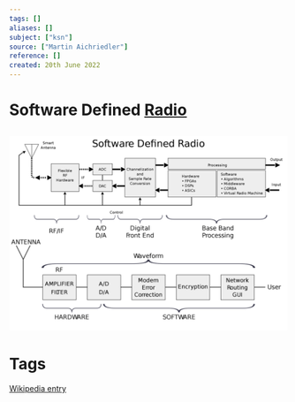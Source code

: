```yaml
---
tags: []
aliases: []
subject: ["ksn"]
source: ["Martin Aichriedler"]
reference: []
created: 20th June 2022
---
```


# Software Defined [Radio](../../physik/Rundfunk.md)

![SDR](../assets/SDR.png)
---
# Tags
[Wikipedia entry](https://en.wikipedia.org/wiki/Software-defined_radio)